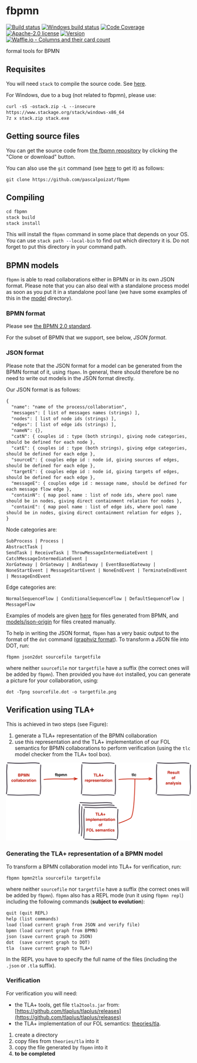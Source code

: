 # fbpmn

[![Build status](https://secure.travis-ci.org/pascalpoizat/fbpmn.svg)](https://travis-ci.org/pascalpoizat/fbpmn)
[![Windows build status](https://ci.appveyor.com/api/projects/status/github/pascalpoizat/fbpmn?branch=master&svg=true)](https://ci.appveyor.com/project/pascalpoizat/fbpmn)
[![Code Coverage](https://img.shields.io/coveralls/pascalpoizat/fbpmn/master.svg)](https://coveralls.io/github/pascalpoizat/fbpmn)
[![Apache-2.0 license](https://img.shields.io/github/license/pascalpoizat/veca-haskell.svg)](LICENSE)
[![Version](https://img.shields.io/github/tag/pascalpoizat/fbpmn.svg)](fbpmn.cabal)
<br/>
[![Waffle.io - Columns and their card count](https://badge.waffle.io/pascalpoizat/fbpmn.svg?columns=all)](https://waffle.io/pascalpoizat/fbpmn)

<!--
<br/>
[![Hackage](https://img.shields.io/hackage/v/fbpmn.svg)](https://hackage.haskell.org/package/fbpmn)
[![Stackage Lts](http://stackage.org/package/fbpmn/badge/lts)](http://stackage.org/lts/package/fbpmn)
[![Stackage Nightly](http://stackage.org/package/fbpmn/badge/nightly)](http://stackage.org/nightly/package/fbpmn)
-->

formal tools for BPMN

## Requisites

You will need `stack` to compile the source code. See [here](https://docs.haskellstack.org/en/stable/README/).

For Windows, due to a bug (not related to fbpmn), please use:

```shell
curl -sS -ostack.zip -L --insecure https://www.stackage.org/stack/windows-x86_64
7z x stack.zip stack.exe
```

## Getting source files

You can get the source code from [the fbpmn repository](https://github.com/pascalpoizat/fbpmn) by clicking the "Clone or download" button.

You can also use the `git` command (see [here](https://git-scm.com/downloads) to get it) as follows:

```shell
git clone https://github.com/pascalpoizat/fbpmn
```

## Compiling

```shell
cd fbpmn
stack build
stack install
```

This will install the `fbpmn` command in some place that depends on your OS.
You can use `stack path --local-bin` to find out which directory it is.
Do not forget to put this directory in your command path.

## BPMN models

`fbpmn` is able to read collaborations either in BPMN or in its own JSON format. Please note that you can also deal with a standalone process model as soon as you put it in a standalone pool lane (we have some examples of this in the [model](model) directory).

### BPMN format

Please see [the BPMN 2.0 standard](https://www.omg.org/spec/BPMN/2.0/).

For the subset of BPMN that we support, see below, *JSON format*.

### JSON format

Please note that the JSON format for a model can be generated from the BPMN format of it, using `fbpmn`.
In general, there should therefore be no need to write out models in the JSON format directly.

Our JSON format is as follows: 

```
{
  "name": "name of the process/collaboration",
  "messages": [ list of messages names (strings) ],
  "nodes": [ list of node ids (strings) ],
  "edges": [ list of edge ids (strings) ],
  "nameN": {},
  "catN": { couples id : type (both strings), giving node categories, should be defined for each node },
  "catE": { couples id : type (both strings), giving edge categories, should be defined for each edge },
  "sourceE": { couples edge id : node id, giving sources of edges, should be defined for each edge },
  "targetE": { couples edge id : node id, giving targets of edges, should be defined for each edge },
  "messageE": { couples edge id : message name, should be defined for each message flow edge }, 
  "containN": { map pool name : list of node ids, where pool name should be in nodes, giving direct containment relation for nodes },
  "containE": { map pool name : list of edge ids, where pool name should be in nodes, giving direct containment relation for edges },
}
```

Node categories are:

```
SubProcess | Process |
AbstractTask | 
SendTask | ReceiveTask | ThrowMessageIntermediateEvent | CatchMessageIntermediateEvent | 
XorGateway | OrGateway | AndGateway | EventBasedGateway |
NoneStartEvent | MessageStartEvent | NoneEndEvent | TerminateEndEvent | MessageEndEvent
```

Edge categories are:

```
NormalSequenceFlow | ConditionalSequenceFlow | DefaultSequenceFlow | MessageFlow
```

Examples of models are given [here](models/bpmn-origin/json_from_bpmn) for files generated from BPMN, and [models/json-origin](models/json-origin) for files created manually.

To help in writing the JSON format, `fbpmn` has a very basic output to the format of the `dot` command ([graphviz format](https://graphviz.org)).
To transform a JSON file into DOT, run:

```shell
fbpmn json2dot sourcefile targetfile
```

where neither `sourcefile` nor `targetfile` have a suffix (the correct ones will be added by `fbpmn`).
Then provided you have `dot` installed, you can generate a picture for your collaboration, using:

```shell
dot -Tpng sourcefile.dot -o targetfile.png
```

## Verification using TLA+

This is achieved in two steps (see Figure):

1. generate a TLA+ representation of the BPMN collaboration
2. use this representation and the TLA+ implementation of our FOL semantics for BPMN collaborations to perform verification (using the `tlc` model checker from the TLA+ tool box).

![Transformation overview.](overview.png)

### Generating the TLA+ representation of a BPMN model

To transform a BPMN collaboration model into TLA+ for verification, run:

```shell
fbpmn bpmn2tla sourcefile targetfile
```

where neither `sourcefile` nor `targetfile` have a suffix (the correct ones will be added by `fbpmn`).
`fbpmn` also has a REPL mode (run it using `fbpmn repl`) including the following commands (**subject to evolution**):

```
quit (quit REPL)
help (list commands)
load (load current graph from JSON and verify file)
bpmn (load current graph from BPMN)
json (save current graph to JSON)
dot  (save current graph to DOT)
tla  (save current graph to TLA+)
```

In the REPL you have to specify the full name of the files (including the `.json` or `.tla` suffix).

### Verification

For verification you will need:

- the TLA+ tools, get file `tla2tools.jar` from: [https://github.com/tlaplus/tlaplus/releases](https://github.com/tlaplus/tlaplus/releases)
- the TLA+ implementation of our FOL semantics: [theories/tla](theories/tla).

1. create a directory
2. copy files from `theories/tla` into it
3. copy the file generated by `fbpmn` into it
4. **to be completed**
